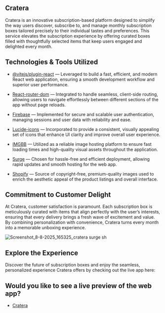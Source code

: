 ## Cratera
Cratera is an innovative subscription-based platform designed to simplify the way users discover, subscribe to, and manage monthly subscription boxes tailored precisely to their individual tastes and preferences. This service elevates the subscription experience by offering curated boxes filled with thoughtfully selected items that keep users engaged and delighted every month.

## Technologies & Tools Utilized
- [@vitejs/plugin-react](https://github.com/vitejs/vite-plugin-react/blob/main/packages/plugin-react) — Leveraged to build a fast, efficient, and modern React web application, ensuring a smooth development workflow and superior user performance.

- [React-router-dom](https://reactrouter.com/) — Integrated to handle seamless, client-side routing, allowing users to navigate effortlessly between different sections of the app without page reloads.

- [Firebase](https://firebase.google.com/) — Implemented for secure and scalable user authentication, managing sessions and user data with reliability and ease.

- [Lucide-icons](https://lucide.dev/)  — Incorporated to provide a consistent, visually appealing set of icons that enhance UI clarity and improve overall user experience.

- [IMGBB](https://imgbb.com/)  — Utilized as a reliable image hosting platform to ensure fast loading times and high-quality visual assets throughout the application.

- [Surge](https://surge.sh/) — Chosen for hassle-free and efficient deployment, allowing rapid updates and smooth hosting for the web app.

- [Shopify](https://www.shopify.com/) — Source of copyright-free, premium-quality images used to enrich the aesthetic appeal of the product listings and overall interface.

## Commitment to Customer Delight
At Cratera, customer satisfaction is paramount. Each subscription box is meticulously curated with items that align perfectly with the user’s interests, ensuring that every delivery brings a fresh wave of excitement and value. By combining personalization with convenience, Cratera turns every month into a memorable unboxing experience.


![Screenshot_8-8-2025_165325_cratera surge sh](https://github.com/user-attachments/assets/f9c2d618-a748-443b-ba68-8009f755fa06)


## Explore the Experience
Discover the future of subscription boxes and enjoy the seamless, personalized experience Cratera offers by checking out the live app here:
 ## Would you like to see a live preview of the web app?
 - [Cratera](https://cratera.surge.sh)
